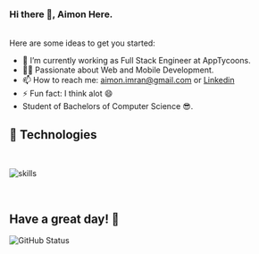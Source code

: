 ### Hi there 👋, Aimon Here.
<br>
Here are some ideas to get you started:

- 🔭 I’m currently working as Full Stack Engineer at AppTycoons.
- 👨‍💻 Passionate about Web and Mobile Development.
- 📫 How to reach me: aimon.imran@gmail.com or
                      <a href="https://pk.linkedin.com/in/aimon-imran-420b091a6">Linkedin</a>
- ⚡ Fun fact: I think alot 😄
- Student of Bachelors of Computer Science 😎.
## 🔧 Technologies

</br>

![skills](https://skillicons.dev/icons?i=html,css,js,ts,react,nextjs,redux,electron,materialui,tailwind,nodejs,express,nestjs,apollo,graphql,prisma,laravel,mysql,postgres,linux,bash,git,nginx,redis,docker,kubernetes,gitlab,unity,stackoverflow,vscode&theme=dark&perline=15)

<!-- <p align="center">
  <a href="https://skillicons.dev">
    <img src="https://skillicons.dev/icons?i=html,css,js,ts,tailwind,stackoverflow,prisma,nodejs,react,mysql,postgres,linux,docker,git,nginx,unity,redis,nestjs,materialui,laravel,graphql,electron,gitlab,vscode&theme=light&perline=15" />
  </a>
</p> -->
</br>

## Have a great day! 🤍
![GitHub Status](https://github-readme-stats.vercel.app/api?username=aimonimran&&show_icons=true&theme=tokyonight)
<!--
**aimonimran/aimonimran** is a ✨ _special_ ✨ repository be
